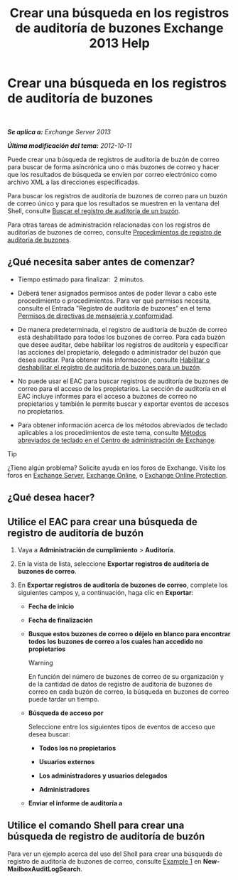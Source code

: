 ﻿---
title: 'Crear una búsqueda en los registros de auditoría de buzones Exchange 2013 Help'
TOCTitle: Crear una búsqueda en los registros de auditoría de buzones
ms:assetid: 48ba22cf-b1f2-4dbc-98fc-fed22d97db14
ms:mtpsurl: https://technet.microsoft.com/es-es/library/Ff461929(v=EXCHG.150)
ms:contentKeyID: 49895607
ms.date: 04/23/2018
mtps_version: v=EXCHG.150
ms.translationtype: HT
---

# Crear una búsqueda en los registros de auditoría de buzones

 

_**Se aplica a:** Exchange Server 2013_

_**Última modificación del tema:** 2012-10-11_

Puede crear una búsqueda de registros de auditoría de buzón de correo para buscar de forma asincrónica uno o más buzones de correo y hacer que los resultados de búsqueda se envíen por correo electrónico como archivo XML a las direcciones especificadas.

Para buscar los registros de auditoría de buzones de correo para un buzón de correo único y para que los resultados se muestren en la ventana del Shell, consulte [Buscar el registro de auditoría de un buzón](search-the-mailbox-audit-log-for-a-mailbox-exchange-2013-help.md).

Para otras tareas de administración relacionadas con los registros de auditorías de buzones de correo, consulte [Procedimientos de registro de auditoría de buzones](mailbox-audit-logging-procedures-exchange-2013-help.md).

## ¿Qué necesita saber antes de comenzar?

  - Tiempo estimado para finalizar:  2 minutos.

  - Deberá tener asignados permisos antes de poder llevar a cabo este procedimiento o procedimientos. Para ver qué permisos necesita, consulte el Entrada "Registro de auditoría de buzones" en el tema [Permisos de directivas de mensajería y conformidad](messaging-policy-and-compliance-permissions-exchange-2013-help.md).

  - De manera predeterminada, el registro de auditoría de buzón de correo está deshabilitado para todos los buzones de correo. Para cada buzón que desee auditar, debe habilitar los registros de auditoría y especificar las acciones del propietario, delegado o administrador del buzón que desea auditar. Para obtener más información, consulte [Habilitar o deshabilitar el registro de auditoría de buzones para un buzón](enable-or-disable-mailbox-audit-logging-for-a-mailbox-exchange-2013-help.md).

  - No puede usar el EAC para buscar registros de auditoría de buzones de correo para el acceso de los propietarios. La sección de auditoría en el EAC incluye informes para el acceso a buzones de correo no propietarios y también le permite buscar y exportar eventos de accesos no propietarios.

  - Para obtener información acerca de los métodos abreviados de teclado aplicables a los procedimientos de este tema, consulte [Métodos abreviados de teclado en el Centro de administración de Exchange](keyboard-shortcuts-in-the-exchange-admin-center-exchange-online-protection-help.md).


> [!TIP]
> ¿Tiene algún problema? Solicite ayuda en los foros de Exchange. Visite los foros en <A href="https://go.microsoft.com/fwlink/p/?linkid=60612">Exchange Server</A>, <A href="https://go.microsoft.com/fwlink/p/?linkid=267542">Exchange Online</A>, o <A href="https://go.microsoft.com/fwlink/p/?linkid=285351">Exchange Online Protection</A>.



## ¿Qué desea hacer?

## Utilice el EAC para crear una búsqueda de registro de auditoría de buzón

1.  Vaya a **Administración de cumplimiento** \> **Auditoría**.

2.  En la vista de lista, seleccione **Exportar registros de auditoría de buzones de correo**.

3.  En **Exportar registros de auditoría de buzones de correo**, complete los siguientes campos y, a continuación, haga clic en **Exportar**:
    
      - **Fecha de inicio**
    
      - **Fecha de finalización**
    
      - **Busque estos buzones de correo o déjelo en blanco para encontrar todos los buzones de correo a los cuales han accedido no propietarios**
        

        > [!WARNING]
        > En función del número de buzones de correo de su organización y de la cantidad de datos de registro de auditoría de buzones de correo en cada buzón de correo, la búsqueda en buzones de correo puede tardar un tiempo.

    
      - **Búsqueda de acceso por**
        
        Seleccione entre los siguientes tipos de eventos de acceso que desea buscar:
        
          - **Todos los no propietarios**
        
          - **Usuarios externos**
        
          - **Los administradores y usuarios delegados**
        
          - **Administradores**
    
      - **Enviar el informe de auditoría a**

## Utilice el comando Shell para crear una búsqueda de registro de auditoría de buzón

Para ver un ejemplo acerca del uso del Shell para crear una búsqueda de registro de auditoría de buzones de correo, consulte [Example 1](https://technet.microsoft.com/es-es/95365cab-bbb2-4a64-8e8f-1c89fa9e0352\(exchg.150\)#example1) en **New-MailboxAuditLogSearch**.

